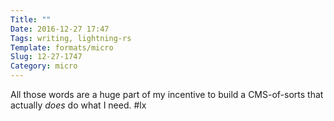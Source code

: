 ```yaml
---
Title: ""
Date: 2016-12-27 17:47
Tags: writing, lightning-rs
Template: formats/micro
Slug: 12-27-1747
Category: micro
---
```


All those words are a huge part of my incentive to build a CMS-of-sorts that actually *does* do what I need. #lx

